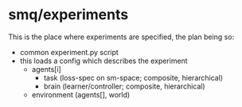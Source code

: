 # smq/experiments

This is the place where experiments are specified, the plan being so:

* common experiment.py script
* this loads a config which describes the experiment
    * agents[i]
        * task (loss-spec on sm-space; composite, hierarchical)
        * brain (learner/controller; composite, hierarchical)
    * environment (agents[], world)
